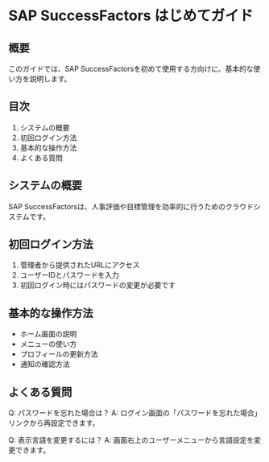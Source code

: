 # SAP SuccessFactors はじめてガイド

## 概要
このガイドでは、SAP SuccessFactorsを初めて使用する方向けに、基本的な使い方を説明します。

## 目次
1. システムの概要
2. 初回ログイン方法
3. 基本的な操作方法
4. よくある質問

## システムの概要
SAP SuccessFactorsは、人事評価や目標管理を効率的に行うためのクラウドシステムです。

## 初回ログイン方法
1. 管理者から提供されたURLにアクセス
2. ユーザーIDとパスワードを入力
3. 初回ログイン時にはパスワードの変更が必要です

## 基本的な操作方法
- ホーム画面の説明
- メニューの使い方
- プロフィールの更新方法
- 通知の確認方法

## よくある質問
Q: パスワードを忘れた場合は？
A: ログイン画面の「パスワードを忘れた場合」リンクから再設定できます。

Q: 表示言語を変更するには？
A: 画面右上のユーザーメニューから言語設定を変更できます。